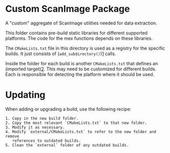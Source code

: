 # Custom ScanImage Package

A "custom" aggregate of ScanImage utilities needed for data extraction.

This folder contains pre-build static libraries for different supported 
platforms. The code for the mex functions depends on these libraries.

The `CMakeLists.txt` file in this directory is used as a registry for the
specific builds.  It just consists of (`add_subdirectory()`)[1] calls.

Inside the folder for each build is another `CMakeLists.txt` that defines
an (imported target)[2].  This may need to be customized for different builds.
Each is responsible for detecting the platform where it should be used.

# Updating

When adding or upgrading a build, use the following recipe:

    1. Copy in the new build folder.
    2. Copy the most relevant `CMakeLists.txt` to that new folder.
    3. Modify it as necessary.
    4. Modify `external/CMakeLists.txt` to refer to the new folder and remove
       references to outdated builds.
    5. Clean the `external` folder of any outdated builds.


[1]: https://cmake.org/cmake/help/latest/command/add_subdirectory.html
[2]: https://cmake.org/cmake/help/latest/manual/cmake-buildsystem.7.html?highlight=imported#imported-targets
